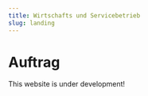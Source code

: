 ```yaml
---
title: Wirtschafts und Servicebetrieb
slug: landing
---
```


# Auftrag

This website is under development!
